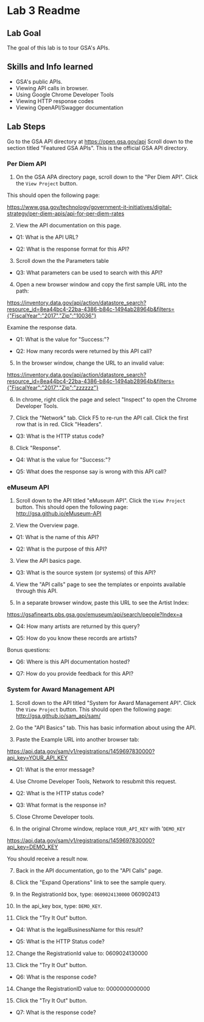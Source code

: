 # Lab 3 Readme

## Lab Goal

The goal of this lab is to tour GSA's APIs.

## Skills and Info learned

- GSA's public APIs.
- Viewing API calls in browser.
- Using Google Chrome Developer Tools
- Viewing HTTP response codes
- Viewing OpenAPI/Swagger documentation

## Lab Steps


Go to the GSA API directory at https://open.gsa.gov/api 
Scroll down to the section titled "Featured GSA APIs". 
This is the official GSA API directory.

### Per Diem API

1. On the GSA APA directory page, scroll down to the "Per Diem API". Click the `View Project` button.

This should open the following page:

https://www.gsa.gov/technology/government-it-initiatives/digital-strategy/per-diem-apis/api-for-per-diem-rates

2. View the API documentation on this page.

* Q1: What is the API URL?

* Q2: What is the response format for this API?

3. Scroll down the the Parameters table

* Q3: What parameters can be used to search with this API?

4. Open a new browser window and copy the first sample URL into the path:

https://inventory.data.gov/api/action/datastore_search?resource_id=8ea44bc4-22ba-4386-b84c-1494ab28964b&filters={"FiscalYear":"2017","Zip":"10036"}

Examine the response data. 

* Q1: What is the value for "Success:"?

* Q2: How many records were returned by this API call?

5. In the browser window, change the URL to an invalid value:

https://inventory.data.gov/api/action/datastore_search?resource_id=8ea44bc4-22ba-4386-b84c-1494ab28964b&filters={"FiscalYear":"2017","Zip":"zzzzzz"}

6. In chrome, right click the page and select "Inspect" to open the Chrome Developer Tools.

7. Click the "Network" tab. Click F5 to re-run the API call. Click the first row that is in red. Click "Headers".

* Q3: What is the HTTP status code?

8. Click "Response". 

* Q4: What is the value for "Success:"?

* Q5: What does the response say is wrong with this API call?

### eMuseum API

1. Scroll down to the API titled "eMuseum API". Click the `View Project` button. 
This should open the following page:
http://gsa.github.io/eMuseum-API

2. View the Overview page. 

* Q1: What is the name of this API?

* Q2: What is the purpose of this API?

3. View the API basics page.

* Q3: What is the source system (or systems) of this API?

4. View the "API calls" page to see the templates or enpoints available through this API.

5. In a separate browser window, paste this URL to see the Artist Index:

https://gsafinearts.pbs.gsa.gov/emuseum/api/search/people?Index=a

* Q4: How many artists are returned by this query?

* Q5: How do you know these records are artists?

Bonus questions:

* Q6: Where is this API documentation hosted?

* Q7: How do you provide feedback for this API?


### System for Award Management API

1. Scroll down to the API titled "System for Award Management API". Click the `View Project` button. 
This should open the following page:
http://gsa.github.io/sam_api/sam/

2. Go the "API Basics" tab. This has basic information about using the API.

3. Paste the Example URL into another browser tab:

https://api.data.gov/sam/v1/registrations/1459697830000?api_key=YOUR_API_KEY

* Q1: What is the error message?

4. Use Chrome Developer Tools, Network to resubmit this request.

* Q2: What is the HTTP status code?

* Q3: What format is the response in?

5. Close Chrome Developer tools.

6. In the original Chrome window, replace `YOUR_API_KEY` with '`DEMO_KEY`

https://api.data.gov/sam/v1/registrations/1459697830000?api_key=DEMO_KEY

You should receive a result now.

7. Back in the API documentation, go to the "API Calls" page.

8. Click the "Expand Operations" link to see the sample query.

9. In the RegistrationId box, type: `0609024130000`
060902413

10. In the api_key box, type: `DEMO_KEY`.

11. Click the "Try It Out" button.

* Q4: What is the legalBusinessName for this result?

* Q5: What is the HTTP Status code?

12. Change the RegistrationId value to: 0609024130000

13. Click the "Try It Out" button.

* Q6: What is the response code?

14. Change the RegistrationID value to: 0000000000000

15. Click the "Try It Out" button.

* Q7: What is the response code?




	
